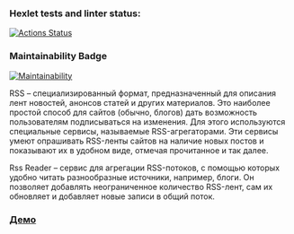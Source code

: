 ### Hexlet tests and linter status:
[![Actions Status](https://github.com/TimurDavlet/frontend-project-lvl3/workflows/hexlet-check/badge.svg)](https://github.com/TimurDavlet/frontend-project-lvl3/actions)

### Maintainability Badge
[![Maintainability](https://api.codeclimate.com/v1/badges/f96ccbd173f9bcb049cf/maintainability)](https://codeclimate.com/github/TimurDavlet/frontend-project-lvl3/maintainability)

RSS – специализированный формат, предназначенный для описания лент новостей, анонсов статей и других материалов. Это наиболее простой способ для сайтов (обычно, блогов) дать возможность пользователям подписываться на изменения. Для этого используются специальные сервисы, называемые RSS-агрегаторами. Эти сервисы умеют опрашивать RSS-ленты сайтов на наличие новых постов и показывают их в удобном виде, отмечая прочитанное и так далее.

Rss Reader – сервис для агрегации RSS-потоков, с помощью которых удобно читать разнообразные источники, например, блоги. Он позволяет добавлять неограниченное количество RSS-лент, сам их обновляет и добавляет новые записи в общий поток.

### [Демо](https://frontend-project-lvl3-ten-mu.vercel.app/)